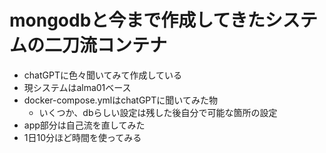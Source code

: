 # mongodbと今まで作成してきたシステムの二刀流コンテナ

- chatGPTに色々聞いてみて作成している
- 現システムはalma01ベース
- docker-compose.ymlはchatGPTに聞いてみた物
    - いくつか、dbらしい設定は残した後自分で可能な箇所の設定
- app部分は自己流を直してみた
- 1日10分ほど時間を使ってみる
